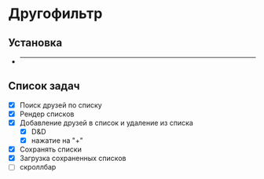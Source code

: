 # Другофильтр

## Установка
* --------------

## Список задач
  - [X] Поиск друзей по списку
  - [X] Рендер списков
  - [X] Добавление друзей в список и удаление из списка
    - [X] D&D
    - [X] нажатие на "+"
  - [X] Сохранять списки
  - [X] Загрузка сохраненных списков
  - [ ] скроллбар